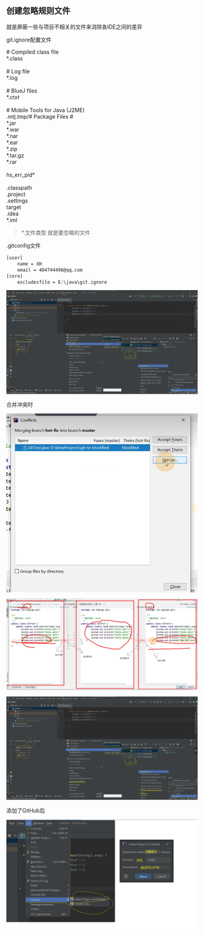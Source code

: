 ## 创建忽略规则文件

就是屏蔽一些与项目不相关的文件来消除各IDE之间的差异

git.ignore配置文件

\# Compiled class file\
\*.class\
\
\# Log file\
\*.log\
\
\# BlueJ files\
\*.ctxt\
\
\# Mobile Tools for Java (J2ME)\
.mtj.tmp/# Package Files #\
\*.jar\
\*.war\
\*.nar\
\*.ear\
\*.zip\
\*.tar.gz\
\*.rar\
\
hs\_err\_pid\*\
\
.classpath\
.project\
.settings\
target\
.idea\
\*.iml

> \*.文件类型 就是要忽略的文件

.gitconfig文件

```properties
[user]
    name = XH
    email = 404744496@qq.com
[core]
    excludesfile = E:\java\git.ignore
```

![image.png](images/WEBRESOURCE58b54f2ee0308fc5869a885feb0791c0image.png)

合并冲突时

![image.png](images/WEBRESOURCEf2de55fc15d2430e61479172ede3bf28image.png)

![image.png](images/WEBRESOURCE9c25d979e1dd17e2f678be98ba073416image.png)

![image.png](images/WEBRESOURCEf21c60321e0d032623841499d2617424image.png)

添加了GitHub后

![image.png](images/WEBRESOURCE531dc85544f6a059fbccc298827241a3image.png)
